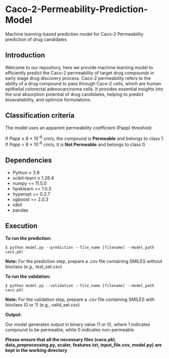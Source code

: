 # Caco-2-Permeability-Prediction-Model
Machine learning-based prediction model for Caco-2 Permeability prediction of drug candidates

## Introduction ## 

Welcome to our repository, here we provide machine learning model to efficiently predict the Caco-2 permeability of target drug compounds in early stage drug discovery process. Caco-2 permeability refers to the ability of a drug compound to pass through Caco-2 cells, which are human epithelial colorectal adenocarcinoma cells. It provides essential insights into the oral absorption potential of drug candidates, helping to predict bioavailability, and optimize formulations.

## Classification criteria ##
The model uses an apparent permeability coefficient (Papp) threshold:

</strong> If <em>Papp</em> &ge; 8 &times; 10<sup>-6</sup> cm/s, the compound is <strong>Permeable</strong> and belongs to class 1. If <em>Papp</em> &lt; 8 &times; 10<sup>-6</sup> cm/s, it is <strong>Not Permeable</strong> and belongs to class 0.

## Dependencies ##

- Python ≥ 3.9
- scikit-learn ≥ 1.26.4
- numpy == 11.5.0
- hpsklearn == 1.0.3
- hyperopt == 0.2.7
- xgboost == 2.0.3
- rdkit
- pandas

## Execution ##
**To run the prediction:**

```
$ python model.py --prediction --file_name [filename] --model_path caco.pkl
```
<strong>Note:</strong> For the prediction step, prepare a .csv file containing SMILES without bioclass (e.g., test_set.csv)

**To run the validation:**

```
$ python model.py --validation --file_name [filename] --model_path caco.pkl
```
<strong>Note:</strong> For the validation step, prepare a .csv file containing SMILES with bioclass (0 or 1) (e.g., valid_set.csv)

**Output:**

Our model generates output in binary value (1 or 0), where 1 indicates compound to be permeable, while 0 indicates non-permeable

**Please ensure that all the necessary files (caco.pkl, data_preprocessing.py, scaler, features.txt, input_file.csv, model.py) are kept in the working directory**
